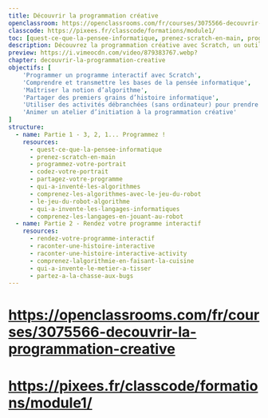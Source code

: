 ```yaml
---
title: Découvrir la programmation créative
openclassroom: https://openclassrooms.com/fr/courses/3075566-decouvrir-la-programmation-creative
classcode: https://pixees.fr/classcode/formations/module1/
toc: [quest-ce-que-la-pensee-informatique, prenez-scratch-en-main, programmez-votre-portrait, codez-votre-portrait, partagez-votre-programme, qui-a-inventé-les-algorithmes, comprenez-les-algorithmes-avec-le-jeu-du-robot, le-jeu-du-robot-algorithme, qui-a-invente-les-langages-informatiques, comprenez-les-langages-en-jouant-au-robot, le-robot-idiot-et-les-langages, transmettre-grace-a-la-pedagogie-active, rendez-votre-programme-interactif, raconter-une-histoire-interactive, raconter-une-histoire-interactive-activity, comprenez-lalgorithmie-en-faisant-la-cuisine, qui-a-invente-le-metier-a-tisser, partez-a-la-chasse-aux-bugs, debugger, transmettre-grace-a-la-pedagogie-de-lerreur, creer-un-jeu-de-labyrinthe-avec-scratch, ameliorez-votre-jeu-grace-aux-variables, créer-un-labyrinthe-plusieurs-niveaux, boostez-votre-jeu-avec-des-fonctions-bonus, comprenez-les-algorithmes-gagnants-en-jouant-au-jeu-de-nim]
description: Découvrez la programmation créative avec Scratch, un outil accessible à tous et toutes pour comprendre le code et libérer vos créations, mettez en scène vos propres histoires et apprenez à coder des petits jeux vidéo.
preview: https://i.vimeocdn.com/video/879383767.webp?
chapter: decouvrir-la-programmation-creative
objectifs: [
    'Programmer un programme interactif avec Scratch',
    'Comprendre et transmettre les bases de la pensée informatique',
    'Maîtriser la notion d’algorithme',
    'Partager des premiers grains d’histoire informatique',
    'Utiliser des activités débranchées (sans ordinateur) pour prendre du recul et expliquer la pensée informatique',
    'Animer un atelier d’initiation à la programmation créative'
]
structure:
  - name: Partie 1 - 3, 2, 1... Programmez !
    resources:
      - quest-ce-que-la-pensee-informatique
      - prenez-scratch-en-main
      - programmez-votre-portrait
      - codez-votre-portrait
      - partagez-votre-programme
      - qui-a-inventé-les-algorithmes
      - comprenez-les-algorithmes-avec-le-jeu-du-robot
      - le-jeu-du-robot-algorithme
      - qui-a-invente-les-langages-informatiques
      - comprenez-les-langages-en-jouant-au-robot
  - name: Partie 2 - Rendez votre programme interactif
    resources:
      - rendez-votre-programme-interactif
      - raconter-une-histoire-interactive
      - raconter-une-histoire-interactive-activity
      - comprenez-lalgorithmie-en-faisant-la-cuisine
      - qui-a-invente-le-metier-a-tisser
      - partez-a-la-chasse-aux-bugs
---
```


# https://openclassrooms.com/fr/courses/3075566-decouvrir-la-programmation-creative
# https://pixees.fr/classcode/formations/module1/